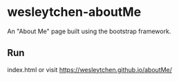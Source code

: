 # wesleytchen-aboutMe
An "About Me" page built using the bootstrap framework.

## Run

index.html or visit https://wesleytchen.github.io/aboutMe/